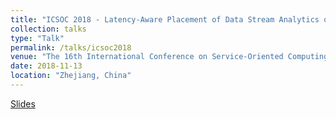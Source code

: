 ```yaml
---
title: "ICSOC 2018 - Latency-Aware Placement of Data Stream Analytics on Edge Computing"
collection: talks
type: "Talk"
permalink: /talks/icsoc2018
venue: "The 16th International Conference on Service-Oriented Computing"
date: 2018-11-13
location: "Zhejiang, China"
---
```

[Slides](http://aveith.github.io/files/icsoc2018-pres.pdf)

